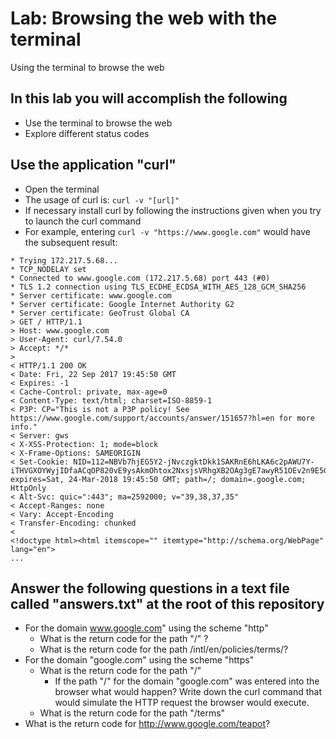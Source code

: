 # Lab: Browsing the web with the terminal
Using the terminal to browse the web

## In this lab you will accomplish the following
 - Use the terminal to browse the web
 - Explore different status codes

## Use the application "curl"
 - Open the terminal
 - The usage of curl is: ```curl -v "[url]"```
 - If necessary install curl by following the instructions given when you try to launch the curl command
 - For example, entering ```curl -v "https://www.google.com"``` would have the subsequent result:

```
* Trying 172.217.5.68...
* TCP_NODELAY set
* Connected to www.google.com (172.217.5.68) port 443 (#0)
* TLS 1.2 connection using TLS_ECDHE_ECDSA_WITH_AES_128_GCM_SHA256
* Server certificate: www.google.com
* Server certificate: Google Internet Authority G2
* Server certificate: GeoTrust Global CA
> GET / HTTP/1.1
> Host: www.google.com
> User-Agent: curl/7.54.0
> Accept: */*
> 
< HTTP/1.1 200 OK
< Date: Fri, 22 Sep 2017 19:45:50 GMT
< Expires: -1
< Cache-Control: private, max-age=0
< Content-Type: text/html; charset=ISO-8859-1
< P3P: CP="This is not a P3P policy! See https://www.google.com/support/accounts/answer/151657?hl=en for more info."
< Server: gws
< X-XSS-Protection: 1; mode=block
< X-Frame-Options: SAMEORIGIN
< Set-Cookie: NID=112=NBVb7hjEG5Y2-jNvczgktDkk1SAKRnE6hLKA6c2pAWU7Y-iTHVGXOYWyjIDfaACqOP820vE9ysAkmOhtox2NxsjsVRhgXB2OAg3gE7awyR51OEv2n9E5G1u_hkMJQb3R; expires=Sat, 24-Mar-2018 19:45:50 GMT; path=/; domain=.google.com; HttpOnly
< Alt-Svc: quic=":443"; ma=2592000; v="39,38,37,35"
< Accept-Ranges: none
< Vary: Accept-Encoding
< Transfer-Encoding: chunked
< 
<!doctype html><html itemscope="" itemtype="http://schema.org/WebPage" lang="en">
...
```

## Answer the following questions in a text file called "answers.txt" at the root of this repository
  - For the domain www.google.com" using the scheme "http" 
    - What is the return code for the path "/" ?
    - What is the return code for the path /intl/en/policies/terms/?
  - For the domain "google.com" using the scheme "https"
    - What is the return code for the path "/"
        - If the path "/" for the domain "google.com" was entered into the browser what would happen? Write down the curl command that would simulate the HTTP request the browser would execute.
    - What is the return code for the path "/terms"
 - What is the return code for http://www.google.com/teapot?

